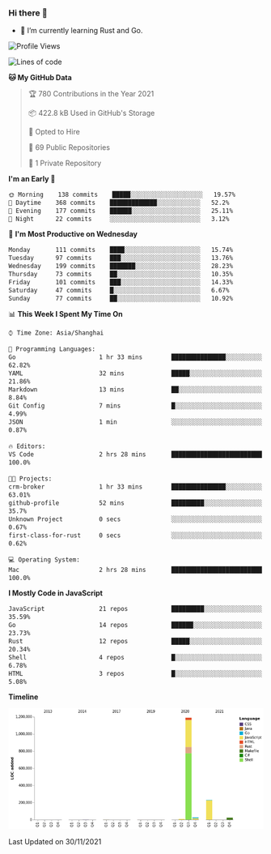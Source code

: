 ### Hi there 👋

- 🌱 I’m currently learning Rust and Go.

<!--START_SECTION:waka-->
![Profile Views](http://img.shields.io/badge/Profile%20Views-47-blue)

![Lines of code](https://img.shields.io/badge/From%20Hello%20World%20I%27ve%20Written-1.5%20million%20lines%20of%20code-blue)

**🐱 My GitHub Data** 

> 🏆 780 Contributions in the Year 2021
 > 
> 📦 422.8 kB Used in GitHub's Storage 
 > 
> 💼 Opted to Hire
 > 
> 📜 69 Public Repositories 
 > 
> 🔑 1 Private Repository 
 > 
**I'm an Early 🐤** 

```text
🌞 Morning    138 commits    █████░░░░░░░░░░░░░░░░░░░░   19.57% 
🌆 Daytime    368 commits    █████████████░░░░░░░░░░░░   52.2% 
🌃 Evening    177 commits    ██████░░░░░░░░░░░░░░░░░░░   25.11% 
🌙 Night      22 commits     ░░░░░░░░░░░░░░░░░░░░░░░░░   3.12%

```
📅 **I'm Most Productive on Wednesday** 

```text
Monday       111 commits    ████░░░░░░░░░░░░░░░░░░░░░   15.74% 
Tuesday      97 commits     ███░░░░░░░░░░░░░░░░░░░░░░   13.76% 
Wednesday    199 commits    ███████░░░░░░░░░░░░░░░░░░   28.23% 
Thursday     73 commits     ██░░░░░░░░░░░░░░░░░░░░░░░   10.35% 
Friday       101 commits    ███░░░░░░░░░░░░░░░░░░░░░░   14.33% 
Saturday     47 commits     █░░░░░░░░░░░░░░░░░░░░░░░░   6.67% 
Sunday       77 commits     ██░░░░░░░░░░░░░░░░░░░░░░░   10.92%

```


📊 **This Week I Spent My Time On** 

```text
⌚︎ Time Zone: Asia/Shanghai

💬 Programming Languages: 
Go                       1 hr 33 mins        ███████████████░░░░░░░░░░   62.82% 
YAML                     32 mins             █████░░░░░░░░░░░░░░░░░░░░   21.86% 
Markdown                 13 mins             ██░░░░░░░░░░░░░░░░░░░░░░░   8.84% 
Git Config               7 mins              █░░░░░░░░░░░░░░░░░░░░░░░░   4.99% 
JSON                     1 min               ░░░░░░░░░░░░░░░░░░░░░░░░░   0.87%

🔥 Editors: 
VS Code                  2 hrs 28 mins       █████████████████████████   100.0%

🐱‍💻 Projects: 
crm-broker               1 hr 33 mins        ███████████████░░░░░░░░░░   63.01% 
github-profile           52 mins             █████████░░░░░░░░░░░░░░░░   35.7% 
Unknown Project          0 secs              ░░░░░░░░░░░░░░░░░░░░░░░░░   0.67% 
first-class-for-rust     0 secs              ░░░░░░░░░░░░░░░░░░░░░░░░░   0.62%

💻 Operating System: 
Mac                      2 hrs 28 mins       █████████████████████████   100.0%

```

**I Mostly Code in JavaScript** 

```text
JavaScript               21 repos            █████████░░░░░░░░░░░░░░░░   35.59% 
Go                       14 repos            ██████░░░░░░░░░░░░░░░░░░░   23.73% 
Rust                     12 repos            █████░░░░░░░░░░░░░░░░░░░░   20.34% 
Shell                    4 repos             █░░░░░░░░░░░░░░░░░░░░░░░░   6.78% 
HTML                     3 repos             █░░░░░░░░░░░░░░░░░░░░░░░░   5.08%

```


**Timeline**

![Chart not found](https://raw.githubusercontent.com/elton/elton/main/charts/bar_graph.png) 


 Last Updated on 30/11/2021
<!--END_SECTION:waka-->

<!--
**elton/elton** is a ✨ _special_ ✨ repository because its `README.md` (this file) appears on your GitHub profile.

Here are some ideas to get you started:

- 🔭 I’m currently working on ...
- 🌱 I’m currently learning ...
- 👯 I’m looking to collaborate on ...
- 🤔 I’m looking for help with ...
- 💬 Ask me about ...
- 📫 How to reach me: ...
- 😄 Pronouns: ...
- ⚡ Fun fact: ...
-->
